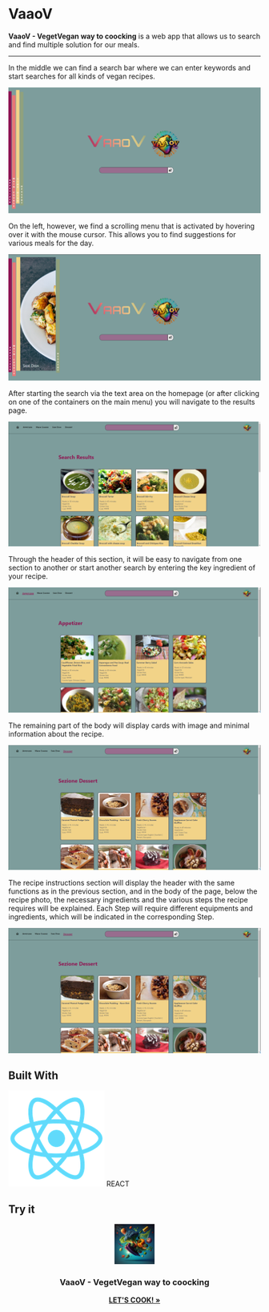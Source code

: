 # VaaoV

<strong>VaaoV - VegetVegan way to coocking</strong> is a web app that allows us to search and find multiple solution for our meals.
<hr>

In the middle we can find a search bar where we can enter keywords and start searches for all kinds of vegan recipes.

<a href="https://vaaov-vegan-site.netlify.app/" target="_blank"><img src="./public/read-me_photo/homepage.png"></a>

On the left, however, we find a scrolling menu that is activated by hovering over it with the mouse cursor. This allows you to find suggestions for various meals for the day.

<a href="https://vaaov-vegan-site.netlify.app/" target="_blank"><img src="./public/read-me_photo/homepage-1.png"></a>

After starting the search via the text area on the homepage (or after clicking on one of the containers on the main menu) you will navigate to the results page.

<a href="https://vaaov-vegan-site.netlify.app/" target="_blank"><img src="./public/read-me_photo/risultati-ricerca.png"></a>

Through the header of this section, it will be easy to navigate from one section to another or start another search by entering the key ingredient of your recipe.

<a href="https://vaaov-vegan-site.netlify.app/" target="_blank"><img src="./public/read-me_photo/appetizer.png"></a>

The remaining part of the body will display cards with image and minimal information about the recipe.

<a href="https://vaaov-vegan-site.netlify.app/" target="_blank"><img src="./public/read-me_photo/dessert.png"></a>

The recipe instructions section will display the header with the same functions as in the previous section, and in the body of the page, below the recipe photo, the necessary ingredients and the various steps the recipe requires will be explained.
Each Step will require different equipments and ingredients, which will be indicated in the corresponding Step.

<a href="https://vaaov-vegan-site.netlify.app/" target="_blank"><img src="./public/read-me_photo/dessert.png"></a>

## Built With

<img src="./public/read-me_photo/logo192.png">  REACT

## Try it

<div align="center">
  <a href="https://vaaov-vegan-site.netlify.app/">
    <img src="./public/read-me_photo/ms-icon-144x144.png" alt="Logo" width="80" height="80">
  </a>

<h3 align="center">VaaoV - VegetVegan way to coocking</h3>

  <p align="center">
    <a href="https://vaaov-vegan-site.netlify.app/"><strong>LET'S COOK! »</strong></a>
</div>
